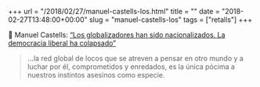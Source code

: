 +++
url = "/2018/02/27/manuel-castells-los.html"
title = ""
date = "2018-02-27T13:48:00+00:00"
slug = "manuel-castells-los"
tags = ["retalls"]
+++

📎 Manuel Castells: [“Los globalizadores han sido nacionalizados. La democracia liberal ha colapsado”](http://www.lavanguardia.com/politica/20180226/44961326923/conversaciones-manuel-castells-globalizadores-nacionalizados-democracia-liberal-colapsado.html)

> …la red global de locos que se atreven a pensar en otro mundo y a luchar por él, comprometidos y enredados, es la única pócima a nuestros instintos asesinos como especie.